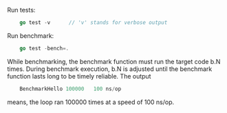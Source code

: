Run tests:
```go	
    go test -v      // 'v' stands for verbose output
```
Run benchmark:
```go
    go test -bench=.
```
While benchmarking, the benchmark function must run the target code b.N times.
During benchmark execution, b.N is adjusted until the benchmark function lasts
long to be timely reliable. The output
```go
    BenchmarkHello 100000   100 ns/op
```
means, the loop ran 100000 times at a speed of 100 ns/op.